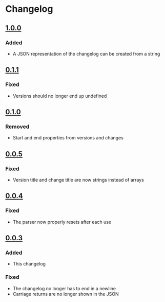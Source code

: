 # Changelog

## [1.0.0](https://github.com/tomtomssi/changelog_parser/tree/v1.0.0)

### Added
- A JSON representation of the changelog can be created from a string

## [0.1.1](https://github.com/tomtomssi/changelog_parser/tree/v0.1.1)

### Fixed
- Versions should no longer end up undefined

## [0.1.0](https://github.com/tomtomssi/changelog_parser/tree/v0.1.0)

### Removed
- Start and end properties from versions and changes

## [0.0.5](https://github.com/tomtomssi/changelog_parser/tree/v0.0.5)

### Fixed
- Version title and change title are now strings instead of arrays

## [0.0.4](https://github.com/tomtomssi/changelog_parser/tree/v0.0.4)

### Fixed
- The parser now properly resets after each use

## [0.0.3](https://github.com/tomtomssi/changelog_parser/tree/v0.0.3)

### Added
- This changelog

### Fixed
- The changelog no longer has to end in a newline
- Carriage returns are no longer shown in the JSON
